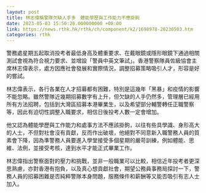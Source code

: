 ```yaml
---
layout: post
title: 林志偉稱警隊欠缺人手多　體能學歷與工作能力不應掛鉤
date: 2023-05-03 15:50:28.000000000 +08:00
link: https://news.rthk.hk/rthk/ch/component/k2/1698978-20230503.htm
categories: rthk
---
```


警務處星期五起取消投考者最低身高及體重要求、在戴眼鏡或隱形眼鏡下通過相關測試會視為符合視力要求、並增設「警員中英文筆試」。香港警察隊員佐級協會主席林志偉表示，處方因應社會發展和實際情況，調整招募策略吸引人才，形容是好的嘗試。

林志偉表示，各行各業在人才招募都有困難，特別是這幾年「黑暴」和疫情的影響不能忽略。雖然警隊近幾期招募數字有上升，但欠缺的人手仍然多，管理層已經用所有方法招聘，包括到大灣區招募本港畢業生，以及希望部分輔警轉任正職警察等，因此有迫切性調整入職要求，相信日後投考人數一定會增加。

他又認為體能學歷與工作能力和處事方法不應該掛鉤，以往有些具學識、身形高大的人士，不但對社會沒有貢獻，反而作出破壞，他絕對不同意新入職警務人員的質素會下降，因為準警務人員要進入學堂接受多個星期的嚴苛訓練，例如體能、思維、法例，並接受考核，達到水平才能正式畢業工作。

林志偉指出警察面對的壓力和挑戰，並非一般職業可以比較，相信近年投考者更深思熟慮，亦對香港有抱負，以及真心想貢獻社會，期望公務員事務局探討一下，警務人員的招募困難是否純粹警隊本身問題，服務條件和薪酬等又能否吸引有志人士加入。
